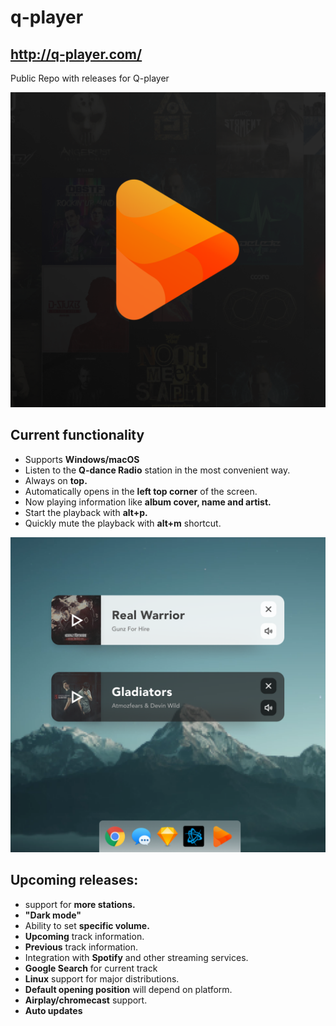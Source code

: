 # q-player
## http://q-player.com/

Public Repo with releases for Q-player

![alt text](https://raw.githubusercontent.com/Toooorch/q-player/master/Screenshots/screen1.png "Icon")

## Current functionality
- Supports **Windows/macOS**
- Listen to the **Q-dance Radio** station in the most convenient way.
- Always on **top.**
- Automatically opens in the **left top corner** of the screen.
- Now playing information like **album cover, name and artist.**
- Start the playback with **alt+p.**
- Quickly mute the playback with **alt+m** shortcut.


![alt text](https://raw.githubusercontent.com/Toooorch/q-player/master/Screenshots/screen2.png "Screen")


## Upcoming releases:
- support for **more stations.**
- **"Dark mode"**
- Ability to set **specific volume.**
- **Upcoming** track information.
- **Previous** track information.
- Integration with **Spotify** and other streaming services.
- **Google Search** for current track
- **Linux** support for major distributions.
- **Default opening position** will depend on platform.
- **Airplay/chromecast** support.
- **Auto updates**
